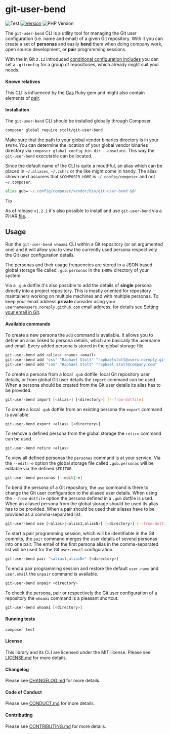 git-user-bend
================
![Test](https://github.com/raphaelstolt/git-user-bend/workflows/test/badge.svg) [![Version](http://img.shields.io/packagist/v/stolt/git-user-bend.svg?style=flat)](https://packagist.org/packages/stolt/git-user-bend)
![PHP Version](http://img.shields.io/badge/php-8.1+-ff69b4.svg)

The `git-user-bend` CLI is a utility tool for managing the Git user configuration (i.e. name and email) of a given Git 
repository. With it you can create a set of __personas__ and easily __bend__ them when doing company work, open source 
development, or __pair__ programming sessions.

With the in Git `2.13` introduced [conditional configuration includes](https://git-scm.com/docs/git-config#_conditional_includes) you can set a `.gitconfig` for a group of 
repositories, which already might suit your needs.

#### Known relatives
This CLI is influenced by the [Gas](https://github.com/walle/gas) Ruby gem and might also contain elements of [pair](https://github.com/square/pair).

#### Installation
The `git-user-bend` CLI should be installed globally through Composer.

``` bash
composer global require stolt/git-user-bend
```

Make sure that the path to your global vendor binaries directory is in your `$PATH`. You can determine the location of 
your global vendor binaries directory via `composer global config bin-dir --absolute`. This way the `git-user-bend` 
executable can be located.

Since the default name of the CLI is quite a mouthful, an alias which can be placed in `~/.aliases`, `~/.zshrc` or the 
like might come in handy. The alias shown next assumes that `$COMPOSER_HOME` is `~/.config/composer` and not `~/.composer`.

``` bash
alias gub='~/.config/composer/vendor/bin/git-user-bend $@'
```

> [!TIP]
> As of release `v1.2.1` it's also possible to install and use `git-user-bend` via a PHAR [file](https://github.com/raphaelstolt/git-user-bend/releases/tag/v1.2.1).

## Usage
Run the `git-user-bend whoami` CLI within a Git repository (or an argumented one) and it will allow you to view the 
currently used persona respectively the Git user configuration details.

The personas and their usage frequencies are stored in a JSON based global storage file called `.gub.personas` in 
the `$HOME` directory of your system.

Via a `.gub` dotfile it's also possible to add the details of __single__ persona directly into a project repository. 
This is mostly oriented for repository maintainers working on multiple machines and with multiple personas. To keep 
your email address __private__ consider using your `username@users.noreply.github.com` email address, for details 
see [Setting your email in Git](https://help.github.com/articles/setting-your-email-in-git/).

#### Available commands
To create a new persona the `add` command is available. It allows you to define an alias linked to persona details, 
which are basically the username and email. Every added persona is stored in the global storage file.
``` bash
git-user-bend add <alias> <name> <email>
git-user-bend add "oss" "Raphael Stolt" "raphaelstolt@users.noreply.github.com"
git-user-bend add "com" "Raphael Stolt" "raphael.stolt@company.com"
```

To create a persona from a local `.gub` dotfile, local Git repository user details, or from global Git user details the 
`import` command can be used. When a persona should be created from the Git user details its alias has to be provided.
``` bash
git-user-bend import [<alias>] [<directory>] [--from-dotfile]
```

To create a local `.gub` dotfile from an existing persona the `export` command is available.
``` bash
git-user-bend export <alias> [<directory>]
```

To remove a defined persona from the global storage the `retire` command can be used.
``` bash
git-user-bend retire <alias>
```

To view all defined personas the `personas` command is at your service. Via the `--edit|-e` option the global storage 
file called `.gub.personas` will be editable via the defined `$EDITOR`.
``` bash
git-user-bend personas [--edit|-e]
```

To bend the persona of a Git repository, the `use` command is there to change the Git user configuration to the aliased 
user details. When using the `--from-dotfile` option the persona defined in a `.gub` dotfile is used. When an aliased 
persona from the global storage should be used its alias has to be provided. When a pair should be used their aliases 
have to be provided as a comma-separated list.
``` bash
git-user-bend use [<alias>|<alias1,aliasN>] [<directory>] [--from-dotfile]
```

To start a pair programming session, which will be identifiable in the Git commits, the `pair` command merges the user 
details of several personas into one pair. The email of the first persona alias in the comma-separated list will be 
used for the Git `user.email` configuration.
``` bash
git-user-bend pair "<alias1,aliasN>" [<directory>]
```

To end a pair programming session and restore the default `user.name` and `user.email` the `unpair` command is available.

``` bash
git-user-bend unpair <directory>
```

To check the persona, pair or respectively the Git user configuration of a repository the `whoami` command is a 
pleasant shortcut.
``` bash
git-user-bend whoami [<directory>]
```

#### Running tests
``` bash
composer test
```

#### License
This library and its CLI are licensed under the MIT license. Please see [LICENSE.md](LICENSE.md) for more details.

#### Changelog
Please see [CHANGELOG.md](CHANGELOG.md) for more details.

#### Code of Conduct
Please see [CONDUCT.md](CONDUCT.md) for more details.

#### Contributing
Please see [CONTRIBUTING.md](CONTRIBUTING.md) for more details.
